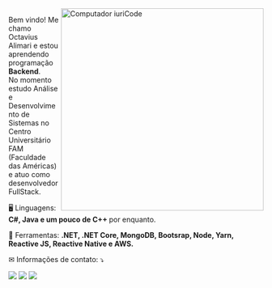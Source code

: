 <img src="https://raw.githubusercontent.com/MicaelliMedeiros/micaellimedeiros/master/image/computer-illustration.png" min-width="400px" max-width="400px" width="400px" align="right" alt="Computador iuriCode">

<p align="left"> 
  Bem vindo! Me chamo Octavius Alimari e estou aprendendo programação <strong>Backend</strong>.<br>
  No momento estudo Análise e Desenvolvimento de Sistemas no Centro Universitário FAM (Faculdade das Américas) e atuo como desenvolvedor FullStack.
</p>

<p align="left">
 🖥️ Linguagens: <strong>C#, Java e um pouco de C++  </strong> por enquanto.
</p>

<p align="left">
  💼 Ferramentas: <strong>.NET, .NET Core, MongoDB, Bootsrap, Node, Yarn, Reactive JS, Reactive Native e AWS.</strong>
</p>

<p align="left">
 ✉ Informações de contato: ⤵️
</p>

<p align="left">
  <a href="mailto:octaviusalimari654@gmail.com" alt="Gmail">
  <img src="https://img.shields.io/badge/Gmail-D14836?style=for-the-badge&logo=gmail&logoColor=white" /></a>

  <a href="https://api.whatsapp.com/send?phone=5511942406917hatsApp">
  <img src="https://img.shields.io/badge/WhatsApp-25D366?style=for-the-badge&logo=whatsapp&logoColor=white"/></a>
  
  <a href="https://www.linkedin.com/in/octavius-alimari-42423a23b/">
  <img src="https://img.shields.io/badge/LinkedIn-0077B5?style=for-the-badge&logo=linkedin&logoColor=white"/></a>
